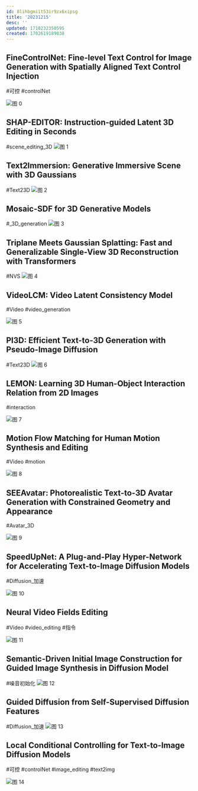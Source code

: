 ```yaml
---
id: 8lihbgmiit53ir9zx6xipsg
title: '20231215'
desc: ''
updated: 1710232350595
created: 1702619189038
---
```





## FineControlNet: Fine-level Text Control for Image Generation with Spatially Aligned Text Control Injection
#可控
#controlNet

![图 0](assets/images/129867587159dab104d84ace2a6555ce3062d66b28b15e29b4fef7c962c78aca.png)  




## SHAP-EDITOR: Instruction-guided Latent 3D Editing in Seconds
#scene_editing_3D
![图 1](assets/images/daee583dc0c07f1e9f455d1cbc9a7969aed8a77a2e2344bca7cea14da50fe597.png)  




## Text2Immersion: Generative Immersive Scene with 3D Gaussians
#Text23D
![图 2](assets/images/578241f9583e7173dc68f43d1339d3dd46461e30adb7ec0134c2319761b5c3d5.png)  


## Mosaic-SDF for 3D Generative Models
#_3D_generation
![图 3](assets/images/bc496911a29e79d1ec13006e1ce5bf6e246cb35240d1d64cbd7ccd0e73bdc4c5.png)  



## Triplane Meets Gaussian Splatting: Fast and Generalizable Single-View 3D Reconstruction with Transformers
#NVS
![图 4](assets/images/641aff11b736e525dcffa2029a33869449cab9383662184b37947a5d9bc680b4.png)  



## VideoLCM: Video Latent Consistency Model
#Video
#video_generation

![图 5](assets/images/082461eb342e52b89076adbe0ac146440c5b3a494b7b761bde6eb475f808b57f.png)  




## PI3D: Efficient Text-to-3D Generation with Pseudo-Image Diffusion
#Text23D
![图 6](assets/images/d0a16070977d89f255d3ec5180e15db0d7d5b718e691b053770649b6250335f0.png)  


## LEMON: Learning 3D Human-Object Interaction Relation from 2D Images
#interaction

![图 7](assets/images/d06866c5d9cefe2300517e17990f6606948d1bb82bb4c1594702dbc3cdeb4ff2.png)  


## Motion Flow Matching for Human Motion Synthesis and Editing
#Video
#motion

![图 8](assets/images/f8ffd15868989fa12e0a37f156bf1b6055eb06dbb664d28d7ccfcda0dd6c4dfa.png)  



## SEEAvatar: Photorealistic Text-to-3D Avatar Generation with Constrained Geometry and Appearance
#Avatar_3D


![图 9](assets/images/fb71f76816fceb69975005c53e9aca860b2fabcd652dc3bf24121d42ad7e46c0.png)  


## SpeedUpNet: A Plug-and-Play Hyper-Network for Accelerating Text-to-Image Diffusion Models
#Diffusion_加速


![图 10](assets/images/6a70c5888d5f077b1e78f9f84b14706cd23e40ce6dfb58182bdd0555e990e522.png)  


## Neural Video Fields Editing
#Video
#video_editing
#指令

![图 11](assets/images/696f28881de2eb5a73dbbc9cefbf5a5a84c1ef003fcb3fc9757f2e2da0f45f91.png)  


## Semantic-Driven Initial Image Construction for Guided Image Synthesis in Diffusion Model
#噪音初始化
![图 12](assets/images/9268941c48d217f20652028051d9e4c885adb0c6b623ed013bf9ea9cf583c76f.png)  


## Guided Diffusion from Self-Supervised Diffusion Features
#Diffusion_加速
![图 13](assets/images/6e4ad86b73efea729b7b71b713a19b54f4e1ae982c2f92a9c8b73e53291a8a91.png)  


## Local Conditional Controlling for Text-to-Image Diffusion Models
#可控
#controlNet
#image_editing
#text2img


![图 14](assets/images/6d7827f8f3ef2848c7ce20b4f2d4c3b24f24b4e289923a78ad7de497a4453e03.png)  
